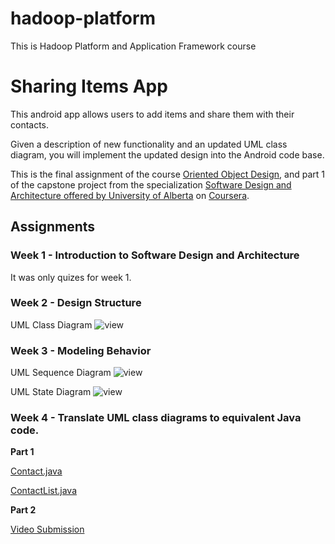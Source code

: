 # hadoop-platform
This is Hadoop Platform and Application Framework course
# Sharing Items App

This android app allows users to add items and share them with their contacts.

Given a description of new functionality and an updated UML class diagram, you will implement the updated design into the Android code base.

This is the final assignment of the course [Oriented Object Design](https://www.coursera.org/learn/object-oriented-design), and part 1 of the capstone project from the specialization [Software Design and Architecture offered by University of Alberta](https://www.coursera.org/specializations/software-design-architecture) on [Coursera](https://www.coursera.org).

## Assignments

### Week 1 - Introduction to Software Design and Architecture

It was only quizes for week 1.

### Week 2 - Design Structure

UML Class Diagram ![view](https://github.com/gilsonsf/sharing-app/blob/master/imgs/UML-Class-Diagram.png)

### Week 3 - Modeling Behavior

UML Sequence Diagram ![view](https://github.com/gilsonsf/sharing-app/blob/master/imgs/UML-Sequence-Diagram.png)

UML State Diagram ![view](https://github.com/gilsonsf/sharing-app/blob/master/imgs/UML-State-Diagram.png)

### Week 4 - Translate UML class diagrams to equivalent Java code.

**Part 1**

[Contact.java](https://github.com/gilsonsf/sharing-app/blob/master/SharingApp/app/src/main/java/com/example/sharingapp/Contact.java)

[ContactList.java](https://github.com/gilsonsf/sharing-app/blob/master/SharingApp/app/src/main/java/com/example/sharingapp/ContactList.java)

**Part 2**

[Video Submission](https://www.youtube.com/watch?time_continue=6&v=WVXvfkEZXEw)
